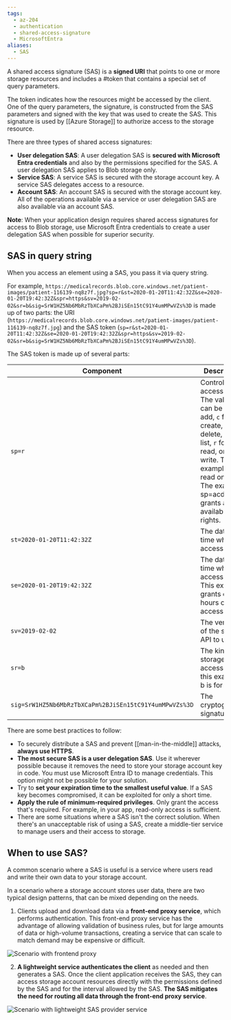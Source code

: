 ```yaml
---
tags:
  - az-204
  - authentication
  - shared-access-signature
  - MicrosoftEntra
aliases:
  - SAS
---
```


A shared access signature (SAS) is a **signed URI** that points to one or more storage resources and includes a #token that contains a special set of query parameters.

The token indicates how the resources might be accessed by the client. One of the query parameters, the signature, is constructed from the SAS parameters and signed with the key that was used to create the SAS. This signature is used by [[Azure Storage]] to authorize access to the storage resource.

There are three types of shared access signatures:

- **User delegation SAS**: A user delegation SAS is **secured with Microsoft Entra credentials** and also by the permissions specified for the SAS. A user delegation SAS applies to Blob storage only.
- **Service SAS**: A service SAS is secured with the storage account key. A service SAS delegates access to a resource.
- **Account SAS**: An account SAS is secured with the storage account key. All of the operations available via a service or user delegation SAS are also available via an account SAS.

**Note**: When your application design requires shared access signatures for access to Blob storage, use Microsoft Entra credentials to create a user delegation SAS when possible for superior security.

## SAS in query string

When you access an element using a SAS, you pass it via query string.

For example, `https://medicalrecords.blob.core.windows.net/patient-images/patient-116139-nq8z7f.jpg?sp=r&st=2020-01-20T11:42:32Z&se=2020-01-20T19:42:32Z&spr=https&sv=2019-02-02&sr=b&sig=SrW1HZ5Nb6MbRzTbXCaPm%2BJiSEn15tC91Y4umMPwVZs%3D` is made up of two parts: the URI (`https://medicalrecords.blob.core.windows.net/patient-images/patient-116139-nq8z7f.jpg`) and the SAS token (`sp=r&st=2020-01-20T11:42:32Z&se=2020-01-20T19:42:32Z&spr=https&sv=2019-02-02&sr=b&sig=SrW1HZ5Nb6MbRzTbXCaPm%2BJiSEn15tC91Y4umMPwVZs%3D`).

The SAS token is made up of several parts:

|Component| Description|
|--|--|
|`sp=r` |Controls the access rights. The values can be `a` for add, `c` for create, `d` for delete, `l` for list, `r` for read, or `w` for write. This example is read only. The example sp=acdlrw grants all the available rights.|
|`st=2020-01-20T11:42:32Z` |The date and time when access starts.|
|`se=2020-01-20T19:42:32Z` |The date and time when access ends. This example grants eight hours of access.|
|`sv=2019-02-02`| The version of the storage API to use.|
|`sr=b`| The kind of storage being accessed. In this example, b is for blob.|
|`sig=SrW1HZ5Nb6MbRzTbXCaPm%2BJiSEn15tC91Y4umMPwVZs%3D` |The cryptographic signature.|

There are some best practices to follow:

- To securely distribute a SAS and prevent [[man-in-the-middle]] attacks, **always use HTTPS**.
- **The most secure SAS is a user delegation SAS**. Use it wherever possible because it removes the need to store your storage account key in code. You must use Microsoft Entra ID to manage credentials. This option might not be possible for your solution.
- Try to **set your expiration time to the smallest useful value**. If a SAS key becomes compromised, it can be exploited for only a short time.
- **Apply the rule of minimum-required privileges**. Only grant the access that's required. For example, in your app, read-only access is sufficient.
- There are some situations where a SAS isn't the correct solution. When there's an unacceptable risk of using a SAS, create a middle-tier service to manage users and their access to storage.

## When to use SAS?

A common scenario where a SAS is useful is a service where users read and write their own data to your storage account.

In a scenario where a storage account stores user data, there are two typical design patterns, that can be mixed depending on the needs.

1. Clients upload and download data via a **front-end proxy service**, which performs authentication. This front-end proxy service has the advantage of allowing validation of business rules, but for large amounts of data or high-volume transactions, creating a service that can scale to match demand may be expensive or difficult.

![Scenario with frontend proxy](https://learn.microsoft.com/en-us/training/wwl-azure/implement-shared-access-signatures/media/storage-proxy-service.png)

2. **A lightweight service authenticates the client** as needed and then generates a SAS. Once the client application receives the SAS, they can access storage account resources directly with the permissions defined by the SAS and for the interval allowed by the SAS. **The SAS mitigates the need for routing all data through the front-end proxy service**.

![Scenario with lightweight SAS provider service](https://learn.microsoft.com/en-us/training/wwl-azure/implement-shared-access-signatures/media/storage-provider-service.png)

